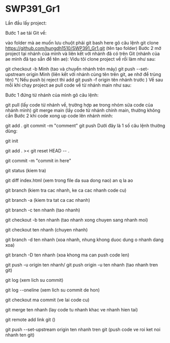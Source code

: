 # SWP391_Gr1
Lần đầu lấy project:

Bước 1 ae tải Git về:

vào folder mà ae muốn lưu chuột phải git bash here
gõ câu lệnh git clone https://github.com/hungdh1510/SWP391_Gr1.git (tên tạo folder)
Bước 2 mở project tại nhánh của mình và liên kết với nhánh đã có trên Git (nhánh của ae mình đã tạo sẵn để tên ae): Vidu tôi clone project về rồi làm như sau:

git checkout -b Minh (tao và chuyển nhánh trên máy)
git push --set-upstream origin Minh (liên kết với nhánh cùng tên trên git, ae nhớ để trùng tên) *( Nếu push bị reject thì add git push -f origin tên nhánh trước )
Về sau mỗi khi chạy project ae pull code về từ nhánh main như sau:

Bước 1 đứng từ nhánh của mình gõ câu lệnh:

git pull (lấy code từ nhánh về, trường hợp ae trong nhóm sửa code của nhánh mình)
git merge main (lấy code từ nhánh chính main, thường không cần
Bước 2 khi code xong up code lên nhánh mình:

git add .
git commit -m "comment"
git push
Dưới đây là 1 số câu lệnh thường dùng:

git init

git add . >< git reset HEAD -- .

git commit -m "commit in here"

git status (kiem tra)

git diff index.html (xem trong file da sua dong nao) an q la ao

git branch (kiem tra cac nhanh, ke ca cac nhanh code cu)

git branch -a (kiem tra tat ca cac nhanh)

git branch -c ten nhanh (tao nhanh)

git checkout -b ten nhanh (tao nhanh xong chuyen sang nhanh moi)

git checkout ten nhanh (chuyen nhanh)

git branch -d ten nhanh (xoa nhanh, nhung khong duoc dung o nhanh dang xoa)

git branch -D ten nhanh (xoa khong ma can push code len)

git push -u origin ten nhanh/ git push origin -u ten nhanh (tao nhanh tren git)

git log (xem lich su commit)

git log --oneline (xem lich su commit de hon)

git checkout ma commit (ve lai code cu)

git merge ten nhanh (lay code tu nhanh khac ve nhanh hien tai)

git remote add link git ()

git push --set-upstream origin ten nhanh tren git (push code ve roi ket noi nhanh ten git)
